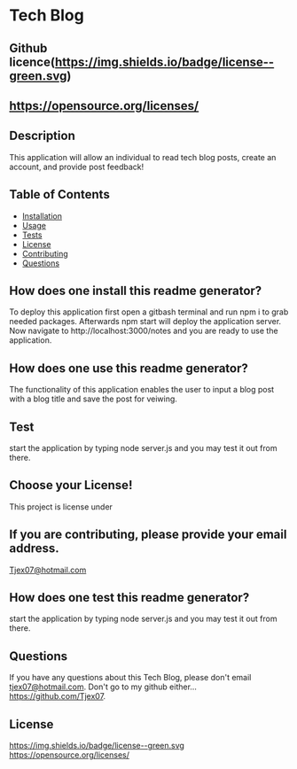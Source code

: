 # Tech Blog
  ## Github licence(https://img.shields.io/badge/license--green.svg)
  ## https://opensource.org/licenses/
  
  ## Description 
  This application will allow an individual to read tech blog posts, create an account, and provide post feedback!
  ## Table of Contents 
  * [Installation](#installation)
  * [Usage](#usage)
  * [Tests](#tests)
  * [License](#license)
  * [Contributing](#contributing)
  * [Questions](#questions)
  
  ## How does one install this readme generator? 
  To deploy this application first open a gitbash terminal and run npm i to grab needed packages. Afterwards npm start will deploy the application server. Now navigate to http://localhost:3000/notes and you are ready to use the application.

  ## How does one use this readme generator? 
  The functionality of this application enables the user to input a blog post with a blog title and save the post for veiwing. 

  ## Test 
  start the application by typing node server.js and you may test it out from there.

  ## Choose your License! 
  This project is license under 

  ## If you are contributing, please provide your email address. 
  Tjex07@hotmail.com

  ## How does one test this readme generator? 
  start the application by typing node server.js and you may test it out from there.

  ## Questions 
  If you have any questions about this Tech Blog, please don't email tjex07@hotmail.com. Don't go to my github either... https://github.com/Tjex07.

  ## License
 https://img.shields.io/badge/license--green.svg
https://opensource.org/licenses/
  